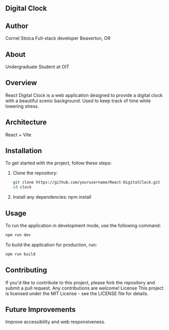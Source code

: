 ## Digital Clock

## Author

Cornel Stoica
Full-stack developer
Beaverton, OR

## About

Undergraduate Student at OIT

## Overview

React Digital Clock is a web application designed to provide a digital clock with a beautiful scenic background. Used to keep track of time while lowering stress.

## Architecture

React + Vite

## Installation

To get started with the project, follow these steps:

1. Clone the repository:
    ```bash
    git clone https://github.com/yourusername/React-DigitalClock.git
    cd clock
    ```
2. Install any dependencies:
   npm install

## Usage

To run the application in development mode, use the following command:

```bash
npm run dev
```

To build the application for production, run:

```bash
npm run build
```

## Contributing

If you'd like to contribute to this project, please fork the repository and submit a pull request. Any contributions are welcome!
License
This project is licensed under the MIT License - see the LICENSE file for details.

## Future Improvements

Improve accessibility and web responsiveness.
